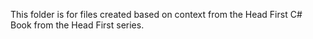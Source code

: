 This folder is for files created based on context from the Head First C# Book from the Head First series.
